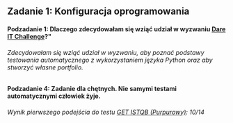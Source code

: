 ## Zadanie 1: Konfiguracja oprogramowania
#### Podzadanie 1: Dlaczego zdecydowałam się wziąć udział w wyzwaniu [Dare IT Challenge](https://www.dareit.io/challenges/wstep-do-testow-automatycznych)?"
###### Zdecydowałam się wziąć udział w wyzwaniu, aby poznać podstawy testowania automatycznego z wykorzystaniem języka Python oraz aby stworzyć własne portfolio. 
#### Podzadanie 4: Zadanie dla chętnych. Nie samymi testami automatycznymi człowiek żyje.
###### Wynik pierwszego podejścia do testu [GET ISTQB (Purpurowy)](https://getistqb.com/#quizzes): 10/14